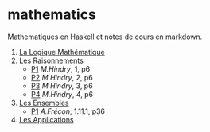 # mathematics
Mathematiques en Haskell et notes de cours en markdown.

1. [La Logique Mathématique](./docs/logique.md)
2. [Les Raisonnements](./docs/raisonnements.md)
    * [P1](./src/logique/app/P1.hs) _M.Hindry_, 1, p6
    * [P2](./src/logique/app/P2.hs) _M.Hindry_, 2, p6
    * [P3](./src/logique/app/P3.hs) _M.Hindry_, 3, p6
    * [P4](./src/logique/app/P4.hs) _M.Hindry_, 4, p6
3. [Les Ensembles](./docs/ensembles.md)
    * [P1](./src/ensembles/app/P1.hs) _A.Frécon_, 1.11.1, p36
4. [Les Applications](./docs/applications.md)